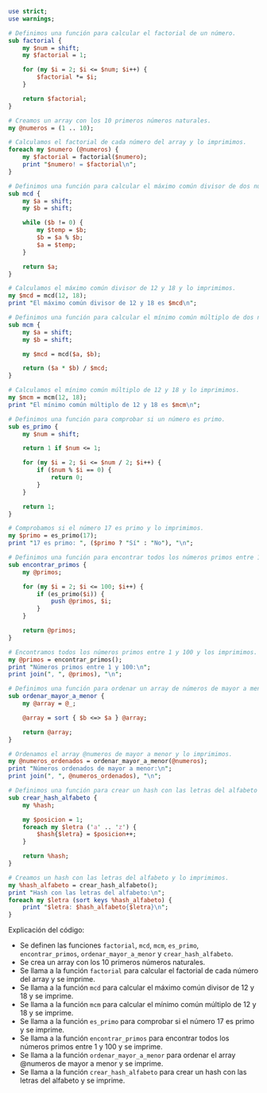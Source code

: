 ```perl
use strict;
use warnings;

# Definimos una función para calcular el factorial de un número.
sub factorial {
    my $num = shift;
    my $factorial = 1;

    for (my $i = 2; $i <= $num; $i++) {
        $factorial *= $i;
    }

    return $factorial;
}

# Creamos un array con los 10 primeros números naturales.
my @numeros = (1 .. 10);

# Calculamos el factorial de cada número del array y lo imprimimos.
foreach my $numero (@numeros) {
    my $factorial = factorial($numero);
    print "$numero! = $factorial\n";
}

# Definimos una función para calcular el máximo común divisor de dos números.
sub mcd {
    my $a = shift;
    my $b = shift;

    while ($b != 0) {
        my $temp = $b;
        $b = $a % $b;
        $a = $temp;
    }

    return $a;
}

# Calculamos el máximo común divisor de 12 y 18 y lo imprimimos.
my $mcd = mcd(12, 18);
print "El máximo común divisor de 12 y 18 es $mcd\n";

# Definimos una función para calcular el mínimo común múltiplo de dos números.
sub mcm {
    my $a = shift;
    my $b = shift;

    my $mcd = mcd($a, $b);

    return ($a * $b) / $mcd;
}

# Calculamos el mínimo común múltiplo de 12 y 18 y lo imprimimos.
my $mcm = mcm(12, 18);
print "El mínimo común múltiplo de 12 y 18 es $mcm\n";

# Definimos una función para comprobar si un número es primo.
sub es_primo {
    my $num = shift;

    return 1 if $num <= 1;

    for (my $i = 2; $i <= $num / 2; $i++) {
        if ($num % $i == 0) {
            return 0;
        }
    }

    return 1;
}

# Comprobamos si el número 17 es primo y lo imprimimos.
my $primo = es_primo(17);
print "17 es primo: ", ($primo ? "Sí" : "No"), "\n";

# Definimos una función para encontrar todos los números primos entre 1 y 100.
sub encontrar_primos {
    my @primos;

    for (my $i = 2; $i <= 100; $i++) {
        if (es_primo($i)) {
            push @primos, $i;
        }
    }

    return @primos;
}

# Encontramos todos los números primos entre 1 y 100 y los imprimimos.
my @primos = encontrar_primos();
print "Números primos entre 1 y 100:\n";
print join(", ", @primos), "\n";

# Definimos una función para ordenar un array de números de mayor a menor.
sub ordenar_mayor_a_menor {
    my @array = @_;

    @array = sort { $b <=> $a } @array;

    return @array;
}

# Ordenamos el array @numeros de mayor a menor y lo imprimimos.
my @numeros_ordenados = ordenar_mayor_a_menor(@numeros);
print "Números ordenados de mayor a menor:\n";
print join(", ", @numeros_ordenados), "\n";

# Definimos una función para crear un hash con las letras del alfabeto como claves y sus posiciones en el alfabeto como valores.
sub crear_hash_alfabeto {
    my %hash;

    my $posicion = 1;
    foreach my $letra ('a' .. 'z') {
        $hash{$letra} = $posicion++;
    }

    return %hash;
}

# Creamos un hash con las letras del alfabeto y lo imprimimos.
my %hash_alfabeto = crear_hash_alfabeto();
print "Hash con las letras del alfabeto:\n";
foreach my $letra (sort keys %hash_alfabeto) {
    print "$letra: $hash_alfabeto{$letra}\n";
}
```

Explicación del código:

* Se definen las funciones `factorial`, `mcd`, `mcm`, `es_primo`, `encontrar_primos`, `ordenar_mayor_a_menor` y `crear_hash_alfabeto`.
* Se crea un array con los 10 primeros números naturales.
* Se llama a la función `factorial` para calcular el factorial de cada número del array y se imprime.
* Se llama a la función `mcd` para calcular el máximo común divisor de 12 y 18 y se imprime.
* Se llama a la función `mcm` para calcular el mínimo común múltiplo de 12 y 18 y se imprime.
* Se llama a la función `es_primo` para comprobar si el número 17 es primo y se imprime.
* Se llama a la función `encontrar_primos` para encontrar todos los números primos entre 1 y 100 y se imprime.
* Se llama a la función `ordenar_mayor_a_menor` para ordenar el array @numeros de mayor a menor y se imprime.
* Se llama a la función `crear_hash_alfabeto` para crear un hash con las letras del alfabeto y se imprime.